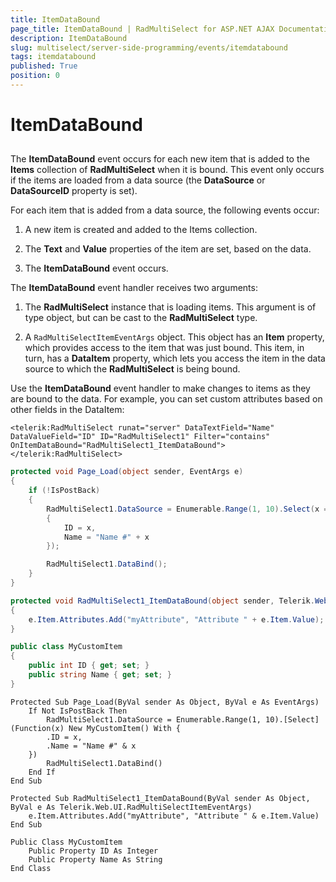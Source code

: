 ```yaml
---
title: ItemDataBound
page_title: ItemDataBound | RadMultiSelect for ASP.NET AJAX Documentation
description: ItemDataBound
slug: multiselect/server-side-programming/events/itemdatabound
tags: itemdatabound
published: True
position: 0
---
```


# ItemDataBound


## 

The **ItemDataBound** event occurs for each new item that is added to the **Items** collection of **RadMultiSelect** when it is bound. This event only occurs if the items are loaded from a data source (the **DataSource** or **DataSourceID** property is set).

For each item that is added from a data source, the following events occur:

1. A new item is created and added to the Items collection.

2. The **Text** and **Value** properties of the item are set, based on the data.

3. The **ItemDataBound** event occurs.

The **ItemDataBound** event handler receives two arguments:

1. The **RadMultiSelect** instance that is loading items. This argument is of type object, but can be cast to the **RadMultiSelect** type.

2. A `RadMultiSelectItemEventArgs` object. This object has an **Item** property, which provides access to the item that was just bound. This item, in turn, has a **DataItem** property, which lets you access the item in the data source to which the **RadMultiSelect** is being bound.

Use the **ItemDataBound** event handler to make changes to items as they are bound to the data. For example, you can set custom attributes based on other fields in the DataItem:

````ASPNET
<telerik:RadMultiSelect runat="server" DataTextField="Name" DataValueField="ID" ID="RadMultiSelect1" Filter="contains" OnItemDataBound="RadMultiSelect1_ItemDataBound">
</telerik:RadMultiSelect>
````


````C#
protected void Page_Load(object sender, EventArgs e)
{
    if (!IsPostBack)
    {
        RadMultiSelect1.DataSource = Enumerable.Range(1, 10).Select(x => new MyCustomItem()
        {
            ID = x,
            Name = "Name #" + x
        });

        RadMultiSelect1.DataBind();
    }
}

protected void RadMultiSelect1_ItemDataBound(object sender, Telerik.Web.UI.RadMultiSelectItemEventArgs e)
{
    e.Item.Attributes.Add("myAttribute", "Attribute " + e.Item.Value);
}

public class MyCustomItem
{
    public int ID { get; set; }
    public string Name { get; set; }
}
````
````VB.NET
Protected Sub Page_Load(ByVal sender As Object, ByVal e As EventArgs)
    If Not IsPostBack Then
        RadMultiSelect1.DataSource = Enumerable.Range(1, 10).[Select](Function(x) New MyCustomItem() With {
        .ID = x,
        .Name = "Name #" & x
    })
        RadMultiSelect1.DataBind()
    End If
End Sub

Protected Sub RadMultiSelect1_ItemDataBound(ByVal sender As Object, ByVal e As Telerik.Web.UI.RadMultiSelectItemEventArgs)
    e.Item.Attributes.Add("myAttribute", "Attribute " & e.Item.Value)
End Sub

Public Class MyCustomItem
    Public Property ID As Integer
    Public Property Name As String
End Class
````



